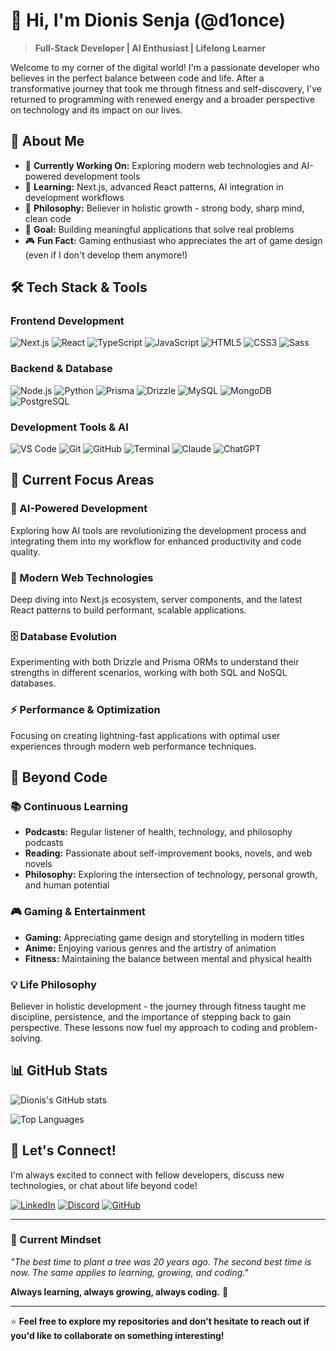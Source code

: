 # 👋 Hi, I'm Dionis Senja (@d1once)

> **Full-Stack Developer | AI Enthusiast | Lifelong Learner**

Welcome to my corner of the digital world! I'm a passionate developer who believes in the perfect balance between code and life. After a transformative journey that took me through fitness and self-discovery, I've returned to programming with renewed energy and a broader perspective on technology and its impact on our lives.

## 🚀 About Me

- 🔭 **Currently Working On:** Exploring modern web technologies and AI-powered development tools
- 🌱 **Learning:** Next.js, advanced React patterns, AI integration in development workflows
- 💪 **Philosophy:** Believer in holistic growth - strong body, sharp mind, clean code
- 🎯 **Goal:** Building meaningful applications that solve real problems
- 🎮 **Fun Fact:** Gaming enthusiast who appreciates the art of game design (even if I don't develop them anymore!)

## 🛠️ Tech Stack & Tools

### **Frontend Development**
![Next.js](https://img.shields.io/badge/Next.js-000000?style=for-the-badge&logo=next.js&logoColor=white)
![React](https://img.shields.io/badge/React-20232A?style=for-the-badge&logo=react&logoColor=61DAFB)
![TypeScript](https://img.shields.io/badge/TypeScript-007ACC?style=for-the-badge&logo=typescript&logoColor=white)
![JavaScript](https://img.shields.io/badge/JavaScript-F7DF1E?style=for-the-badge&logo=javascript&logoColor=black)
![HTML5](https://img.shields.io/badge/HTML5-E34F26?style=for-the-badge&logo=html5&logoColor=white)
![CSS3](https://img.shields.io/badge/CSS3-1572B6?style=for-the-badge&logo=css3&logoColor=white)
![Sass](https://img.shields.io/badge/Sass-CC6699?style=for-the-badge&logo=sass&logoColor=white)

### **Backend & Database**
![Node.js](https://img.shields.io/badge/Node.js-43853D?style=for-the-badge&logo=node.js&logoColor=white)
![Python](https://img.shields.io/badge/Python-3776AB?style=for-the-badge&logo=python&logoColor=white)
![Prisma](https://img.shields.io/badge/Prisma-3982CE?style=for-the-badge&logo=Prisma&logoColor=white)
![Drizzle](https://img.shields.io/badge/Drizzle-C5F74F?style=for-the-badge&logo=drizzle&logoColor=black)
![MySQL](https://img.shields.io/badge/MySQL-00000F?style=for-the-badge&logo=mysql&logoColor=white)
![MongoDB](https://img.shields.io/badge/MongoDB-4EA94B?style=for-the-badge&logo=mongodb&logoColor=white)
![PostgreSQL](https://img.shields.io/badge/PostgreSQL-316192?style=for-the-badge&logo=postgresql&logoColor=white)

### **Development Tools & AI**
![VS Code](https://img.shields.io/badge/Visual_Studio_Code-0078D4?style=for-the-badge&logo=visual%20studio%20code&logoColor=white)
![Git](https://img.shields.io/badge/Git-F05032?style=for-the-badge&logo=git&logoColor=white)
![GitHub](https://img.shields.io/badge/GitHub-100000?style=for-the-badge&logo=github&logoColor=white)
![Terminal](https://img.shields.io/badge/Terminal-4D4D4D?style=for-the-badge&logo=windows%20terminal&logoColor=white)
![Claude](https://img.shields.io/badge/Claude-FF6B35?style=for-the-badge&logo=anthropic&logoColor=white)
![ChatGPT](https://img.shields.io/badge/ChatGPT-74aa9c?style=for-the-badge&logo=openai&logoColor=white)

## 🎯 Current Focus Areas

### **🤖 AI-Powered Development**
Exploring how AI tools are revolutionizing the development process and integrating them into my workflow for enhanced productivity and code quality.

### **🚀 Modern Web Technologies**
Deep diving into Next.js ecosystem, server components, and the latest React patterns to build performant, scalable applications.

### **🗄️ Database Evolution**
Experimenting with both Drizzle and Prisma ORMs to understand their strengths in different scenarios, working with both SQL and NoSQL databases.

### **⚡ Performance & Optimization**
Focusing on creating lightning-fast applications with optimal user experiences through modern web performance techniques.

## 🌟 Beyond Code

### **📚 Continuous Learning**
- **Podcasts:** Regular listener of health, technology, and philosophy podcasts
- **Reading:** Passionate about self-improvement books, novels, and web novels
- **Philosophy:** Exploring the intersection of technology, personal growth, and human potential

### **🎮 Gaming & Entertainment**
- **Gaming:** Appreciating game design and storytelling in modern titles
- **Anime:** Enjoying various genres and the artistry of animation
- **Fitness:** Maintaining the balance between mental and physical health

### **💡 Life Philosophy**
Believer in holistic development - the journey through fitness taught me discipline, persistence, and the importance of stepping back to gain perspective. These lessons now fuel my approach to coding and problem-solving.

## 📊 GitHub Stats

![Dionis's GitHub stats](https://github-readme-stats.vercel.app/api?username=d1once&show_icons=true&theme=radical)

![Top Languages](https://github-readme-stats.vercel.app/api/top-langs/?username=d1once&layout=compact&theme=radical)

## 🤝 Let's Connect!

I'm always excited to connect with fellow developers, discuss new technologies, or chat about life beyond code!

[![LinkedIn](https://img.shields.io/badge/LinkedIn-0077B5?style=for-the-badge&logo=linkedin&logoColor=white)](https://www.linkedin.com/in/dionis-senja-695492204/)
[![Discord](https://img.shields.io/badge/Discord-7289DA?style=for-the-badge&logo=discord&logoColor=white)](https://discord.com/users/@_dioncE#3879)
[![GitHub](https://img.shields.io/badge/GitHub-100000?style=for-the-badge&logo=github&logoColor=white)](https://github.com/d1once)

---

### 💭 Current Mindset

*"The best time to plant a tree was 20 years ago. The second best time is now. The same applies to learning, growing, and coding."*

**Always learning, always growing, always coding.** 🚀

---

⭐ **Feel free to explore my repositories and don't hesitate to reach out if you'd like to collaborate on something interesting!**
